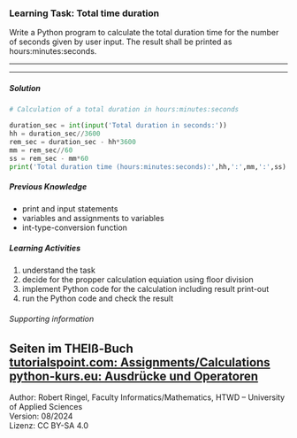### Learning Task: Total time duration

Write a Python program to calculate the total duration time for the number of seconds given by user input.
The result shall be printed as hours:minutes:seconds.

---------------------------------------
---------------------------------------

##### Solution

``` python
# Calculation of a total duration in hours:minutes:seconds

duration_sec = int(input('Total duration in seconds:'))
hh = duration_sec//3600
rem_sec = duration_sec - hh*3600
mm = rem_sec//60
ss = rem_sec - mm*60
print('Total duration time (hours:minutes:seconds):',hh,':',mm,':',ss)
```

##### Previous Knowledge

- print and input statements
- variables and assignments to variables
- int-type-conversion function

##### Learning Activities

1) understand the task
2) decide for the propper calculation equiation using floor division
3) implement Python code for the calculation including result print-out
4) run the Python code and check the result


###### Supporting information

Seiten im THEIß-Buch  
[tutorialspoint.com: Assignments/Calculations](https://www.tutorialspoint.com/python/python_assignment_operators.htm)  
[python-kurs.eu: Ausdrücke und Operatoren](https://www.python-kurs.eu/python3_operatoren.php)  
----
[//]: # "Learning objective: Understanding of variables, calculation and result printing"
[//]: # "Topic: variables, calculations, printing"
[//]: # "Complexity: 2 - normal"
[//]: # "Task type: conventional task"

Author: Robert Ringel, Faculty Informatics/Mathematics, HTWD – University of Applied Sciences  
Version: 08/2024            
Lizenz: CC BY-SA 4.0
